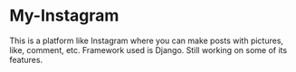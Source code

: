 # My-Instagram

This is a platform like Instagram where you can make posts with pictures, like, comment, etc. Framework used is Django. Still working on some of its features.
